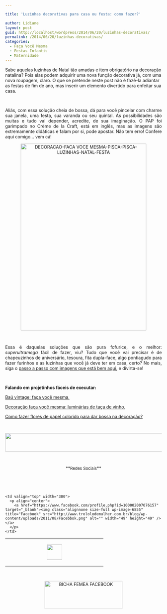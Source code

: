 ```yaml
---

title: 'Luzinhas decorativas para casa ou festa: como fazer?'

author: Lidiane
layout: post
guid: http://localhost/wordpress/2014/06/20/luzinhas-decorativas/
permalink: /2014/06/20/luzinhas-decorativas/
categories:
  - Faça Você Mesma
  - Festas Infantis
  - Maternidade
---
```

Sabe aquelas luzinhas de Natal tão amadas e item obrigatório na decoração natalina? Pois elas podem adquirir uma nova função decorativa já, com uma nova roupagem, claro. O que se pretende neste post não é fazê-la adiantar as festas de fim de ano, mas inserir um elemento divertido para enfeitar sua casa.

&nbsp;

<p align="justify">
  Aliás, com essa solução cheia de bossa, dá para você pincelar com charme sua janela, uma festa, sua varanda ou seu quintal. As possibilidades são muitas e tudo vai depender, acredite, de sua imaginação. O PAP foi garimpado no Crème de la Craft, está em inglês, mas as imagens são extremamente didáticas e falam por si, pode apostar. Não tem erro! Confere aqui comigo… vem cá!
</p>

<!--more-->

<p align="center">
  <a href="http://www.trololodemulher.com.br/blog/wp-content/uploads/2014/06/DECORACAO-FACA-VOCE-MESMA-PISCA-PISCA-LUZINHAS-NATAL-FESTA.png"><img class="alignnone size-full wp-image-10123" src="http://www.trololodemulher.com.br/blog/wp-content/uploads/2014/06/DECORACAO-FACA-VOCE-MESMA-PISCA-PISCA-LUZINHAS-NATAL-FESTA.png" alt="DECORACAO-FACA VOCE MESMA-PISCA-PISCA-LUZINHAS-NATAL-FESTA" width="404" height="600" /></a>
</p>

&nbsp;

<p align="justify">
  Essa é daquelas soluções que são pura fofurice, e o melhor: <em>superultramega</em> fácil de fazer, viu? Tudo que você vai precisar é de chapeuzinhos de aniversário, tesoura, fita dupla-face, algo pontiagudo para fazer furinhos e as luzinhas que você já deve ter em casa, certo? No mais, siga o <a href="http://www.cremedelacraft.com/2012/07/diy-cafe-string-lights-from-birthday.html" target="_blank">passo a passo com imagens que está bem aqui</a>, e divirta-se!
</p>

&nbsp;

**Falando em projetinhos fáceis de executar:**

<a href="http://www.trololodemulher.com.br/2011/09/14/decoracao-faca-voce-mesma-4/" target="_blank">Baú vintage: faça você mesma.</a>

<a href="http://www.trololodemulher.com.br/2011/08/15/decoracao-faca-voce-mesma-3/" target="_blank">Decoração faça você mesma: luminárias de taça de vinho.</a>

<a href="http://www.decoracaodacasa.com/flores-de-papel-decoracao/" target="_blank">Como fazer flores de papel colorido para dar bossa na decoração?</a>

&nbsp;

<p align="center">
  <a href="http://feedburner.google.com/fb/a/mailverify?uri=blogbichafemea&loc=pt_BR" target="_blank"><img class="alignnone size-full wp-image-8451" title="Assine o Bicha Fêmea grátis!" src="http://www.trololodemulher.com.br/blog/wp-content/uploads/2012/01/rodapé.png" alt="" width="600" height="59" /></a>
</p>

&nbsp;

<p align="center">
  **<span style="font-size: small;">Redes Sociais</span>**
</p>

&nbsp;

&nbsp;

<table border="0" width="600" cellspacing="0" cellpadding="2">
  <tr>
    <td valign="top" width="300">
      <p align="center">
        <a href="https://twitter.com/#%21/bichafemea" target="_blank"><img class="alignnone size-full wp-image-6857" title="Twitter" src="http://www.trololodemulher.com.br/blog/wp-content/uploads/2011/08/Twitter.png" alt="" width="49" height="49" /></a>
      </p>
    </td>
    
    <td valign="top" width="300">
      <p align="center">
        <a href="https://www.facebook.com/profile.php?id=100002007076157" target="_blank"><img class="alignnone size-full wp-image-6855" title="Facebook" src="http://www.trololodemulher.com.br/blog/wp-content/uploads/2011/08/Facebbok.png" alt="" width="49" height="49" /></a>
      </p>
    </td>
  </tr>
</table>

&nbsp;

<p style="text-align: center;">
  <a href="https://www.facebook.com/bichafemea" target="_blank"><img class="alignnone size-full wp-image-9849" src="http://www.trololodemulher.com.br/blog/wp-content/uploads/2014/01/BICHA-FEMEA-FACEBOOK1.png" alt="BICHA FEMEA FACEBOOK" width="250" height="90" /></a>
</p>